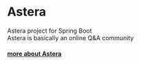 # Astera
Astera project for Spring Boot  
Astera is basically an online Q&A community  
#### [more about Astera](https://blog.csdn.net/noahlin27)


